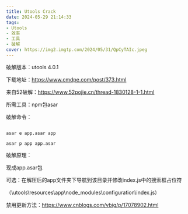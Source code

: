 ```yaml
---
title: Utools Crack
date: 2024-05-29 21:14:33
tags: 
- Utools
- 效率
- 工具
- 破解
cover: https://img2.imgtp.com/2024/05/31/QpCyTAIc.jpeg
---
```

破解版本：utools 4.0.1
<!--more-->
下载地址：https://www.cmdpe.com/post/373.html

来自52破解：https://www.52pojie.cn/thread-1830128-1-1.html

所需工具：npm包asar

破解命令：

```

asar e app.asar app

asar p app app.asar

```

破解原理：

现成app.asar包

可选：在解压后的app文件夹下导航到该目录并修改index.js中的搜索框占位符

（\utools\resources\app\node_modules\configuration\index.js）

禁用更新方法：https://www.cnblogs.com/vbig/p/17078902.html